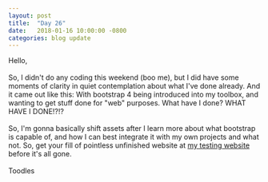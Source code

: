 ```yaml
---
layout: post
title:  "Day 26"
date:   2018-01-16 10:00:00 -0800
categories: blog update
---
```

Hello,
<br><br>
So, I didn't do any coding this weekend (boo me), but I did have some moments of clarity in quiet contemplation about what I've done already. And it came out like this: With bootstrap 4 being introduced into my toolbox, and wanting to get stuff done for "web" purposes. What have I done? WHAT HAVE I DONE!?!?
<br><br>
So, I'm gonna basically shift assets after I learn more about what bootstrap is capable of, and how I can best integrate it with my own projects and what not. So, get your fill of pointless unfinished website at [my testing website](http://twistedsyx.net/Web/) before it's all gone.
<br><br>
Toodles
